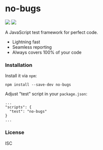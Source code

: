 # no-bugs

![](https://img.shields.io/badge/no-bugs-brightgreen.svg) 
![](https://img.shields.io/badge/coverage-%F0%9F%92%AF-green.svg)

A JavaScript test framework for perfect code.

 - Lightning fast
 - Seamless reporting
 - Always covers 100% of your code

### Installation

Install it via `npm`:

```
npm install --save-dev no-bugs
```

Adjust "test" script in your `package.json`:

```
...
"scripts": {
  "test": "no-bugs"
}
...
```

### License

ISC
